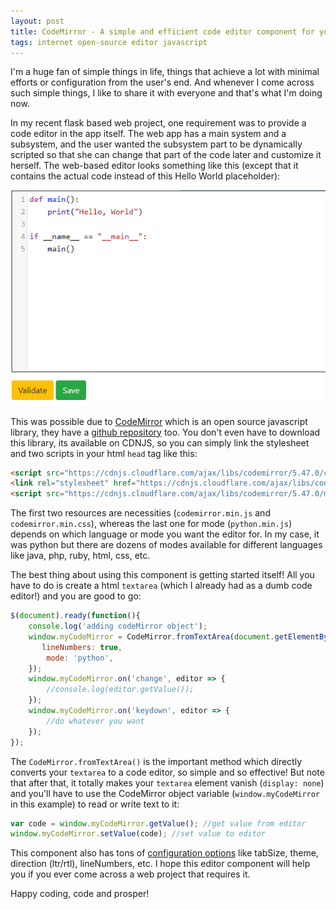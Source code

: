 ```yaml
---
layout: post
title: CodeMirror - A simple and efficient code editor component for your web applications
tags: internet open-source editor javascript
---
```


I'm a huge fan of simple things in life, things that achieve a lot with minimal efforts or configuration from the user's end. And whenever I come across such simple things, I like to share it with everyone and that's what I'm doing now.

In my recent flask based web project, one requirement was to provide a code editor in the app itself. The web app has a main system and a subsystem, and the user wanted the subsystem part to be dynamically scripted so that she can change that part of the code later and customize it herself. The web-based editor looks something like this (except that it contains the actual code instead of this Hello World placeholder):

![CodeMirror Demo](/uploads/CodeMirror_demo.png)

This was possible due to [CodeMirror](https://codemirror.net/) which is an open source javascript library, they have a [github repository](https://github.com/codemirror/CodeMirror/) too. You don't even have to download this library, its available on CDNJS, so you can simply link the stylesheet and two scripts in your html `head` tag like this:

```html
<script src="https://cdnjs.cloudflare.com/ajax/libs/codemirror/5.47.0/codemirror.min.js"></script>
<link rel="stylesheet" href="https://cdnjs.cloudflare.com/ajax/libs/codemirror/5.47.0/codemirror.min.css">
<script src="https://cdnjs.cloudflare.com/ajax/libs/codemirror/5.47.0/mode/python/python.min.js"></script>
```

The first two resources are necessities (`codemirror.min.js` and `codemirror.min.css`), whereas the last one for mode (`python.min.js`) depends on which language or mode you want the editor for. In my case, it was python but there are dozens of modes available for different languages like java, php, ruby, html, css, etc.

The best thing about using this component is getting started itself! All you have to do is create a html `textarea` (which I already had as a dumb code editor!) and you are good to go:

```javascript
$(document).ready(function(){
	console.log('adding codeMirror object');
	window.myCodeMirror = CodeMirror.fromTextArea(document.getElementById("txtScript"), {
	   lineNumbers: true,
		mode: 'python',
	});
	window.myCodeMirror.on('change', editor => {
		//console.log(editor.getValue());	
	});
	window.myCodeMirror.on('keydown', editor => {
		//do whatever you want
	});
});
```
	
The `CodeMirror.fromTextArea()` is the important method which directly converts your `textarea` to a code editor, so simple and so effective! But note that after that, it totally makes your `textarea` element vanish (`display: none`) and you'll have to use the CodeMirror object variable (`window.myCodeMirror` in this example) to read or write text to it:

```javascript
var code = window.myCodeMirror.getValue(); //get value from editor
window.myCodeMirror.setValue(code); //set value to editor
```

This component also has tons of [configuration options](https://codemirror.net/doc/manual.html#config) like tabSize, theme, direction (ltr/rtl), lineNumbers, etc. I hope this editor component will help you if you ever come across a web project that requires it.

Happy coding, code and prosper!